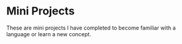 # Mini Projects 

These are mini projects I have completed to become familiar with a language or learn a new concept.
